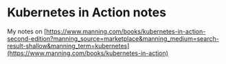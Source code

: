  # Kubernetes in Action notes

 My notes on [https://www.manning.com/books/kubernetes-in-action-second-edition?manning_source=marketplace&manning_medium=search-result-shallow&manning_term=kubernetes](https://www.manning.com/books/kubernetes-in-action)
